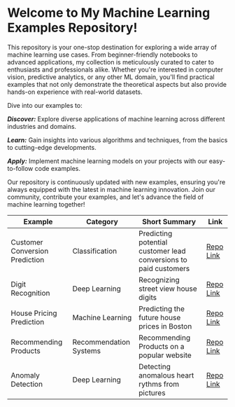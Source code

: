 # **Welcome to My Machine Learning Examples Repository!**

This repository is your one-stop destination for exploring a wide array of machine learning use cases. From beginner-friendly notebooks to advanced applications, my collection is meticulously curated to cater to enthusiasts and professionals alike. Whether you're interested in computer vision, predictive analytics, or any other ML domain, you'll find practical examples that not only demonstrate the theoretical aspects but also provide hands-on experience with real-world datasets.

Dive into our examples to:

***Discover:*** Explore diverse applications of machine learning across different industries and domains.

***Learn:*** Gain insights into various algorithms and techniques, from the basics to cutting-edge developments.

***Apply:*** Implement machine learning models on your projects with our easy-to-follow code examples.

Our repository is continuously updated with new examples, ensuring you're always equipped with the latest in machine learning innovation. Join our community, contribute your examples, and let's advance the field of machine learning together!

| Example | Category | Short Summary | Link |
|---------|----------|---------------|------|
| Customer Conversion Prediction | Classification | Predicting potential customer lead conversions to paid customers | [Repo Link](Classification-Customer-Conversion-Prediction) |
| Digit Recognition | Deep Learning | Recognizing street view house digits | [Repo Link](DeepLearning-Digit-Recognition)|
| House Pricing Prediction | Machine Learning | Predicting the future house prices in Boston | [Repo Link](MachineLearning-Housing-Price-Prediction) |
| Recommending Products | Recommendation Systems | Recommending Products on a popular website | [Repo Link](RecommendationSystems-Products) |
| Anomaly Detection | Deep Learning | Detecting anomalous heart rythms from pictures | [Repo Link](AnomalyDetection-HeartEKG)